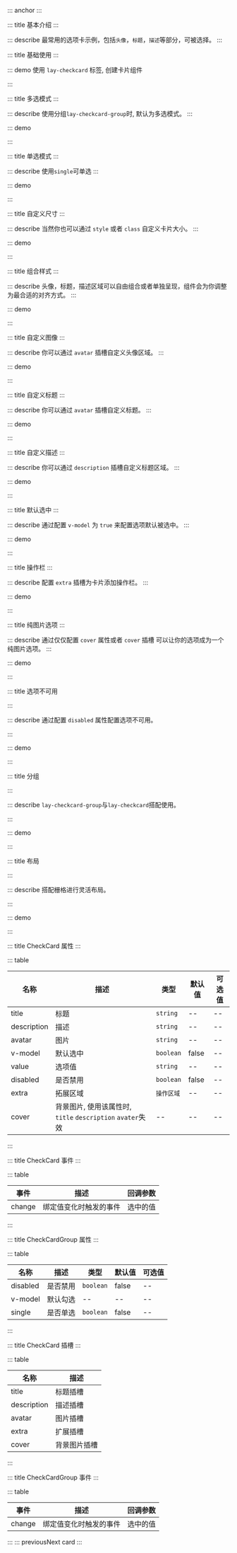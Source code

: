 ::: anchor
:::

::: title 基本介绍
:::

::: describe 最常用的选项卡示例，包括`头像`，`标题`，`描述`等部分，可被选择。
:::

::: title 基础使用
:::

::: demo 使用 `lay-checkcard` 标签, 创建卡片组件

<template>
  <lay-checkcard
    :avatar="images"
    title="标题"
    description="选择一个由流程编排提供的典型用户案例，可以从中学习到流程编排很多设计理念。"
  >
  </lay-checkcard>
</template>

<script setup>
import images from '@/assets/logo-png.png'
</script>

:::


::: title 多选模式
:::

::: describe 使用分组`lay-checkcard-group`时, 默认为多选模式。
:::

::: demo

 <lay-checkcard-group v-model="multiple">
    <lay-checkcard
      value="2"
      :avatar="images"
      title="标题"
      description="选择一个由流程编排提供的典型用户案例，可以从中学习到流程编排很多设计理念。">
  </lay-checkcard>
   <lay-checkcard
      value="3"
      :avatar="images"
      title="标题"
      description="选择一个由流程编排提供的典型用户案例，可以从中学习到流程编排很多设计理念。">
  </lay-checkcard>
  <lay-checkcard
      value="4"
      :avatar="images"
      title="标题"
      description="选择一个由流程编排提供的典型用户案例，可以从中学习到流程编排很多设计理念。">
  </lay-checkcard>
  </lay-checkcard-group>

<script>
import { ref } from 'vue'

export default {
  setup() {
    const multiple = ref(['2', '3', '4'])
    const groupChange = (val) => {
    }
    return {
      multiple,
      groupChange
    }
  }
}
</script>

:::




::: title 单选模式
:::

::: describe 使用`single`可单选
:::

::: demo

 <lay-checkcard-group single  v-model="Single">
    <lay-checkcard
      value="2"
      :avatar="images"
      title="标题"
      description="选择一个由流程编排提供的典型用户案例，可以从中学习到流程编排很多设计理念。">
  </lay-checkcard>
   <lay-checkcard
      value="3"
      :avatar="images"
      title="标题"
      description="选择一个由流程编排提供的典型用户案例，可以从中学习到流程编排很多设计理念。">
  </lay-checkcard>
  <lay-checkcard
      value="4"
      :avatar="images"
      title="标题"
      description="选择一个由流程编排提供的典型用户案例，可以从中学习到流程编排很多设计理念。">
  </lay-checkcard>
  </lay-checkcard-group>

<script>
import { ref } from 'vue'

export default {
  setup() {
    const Single = ref('2')
    const groupChange = (val) => {
    }
    return {
      Single,
      groupChange
    }
  }
}
</script>

:::




::: title 自定义尺寸
:::

::: describe 当然你也可以通过 `style` 或者 `class` 自定义卡片大小。
:::

::: demo

<template>
 <lay-checkcard
    style="width: 200px; height: 200px;"
    title="title"
    description="This is the description"
  >
  </lay-checkcard>
</template>

:::

::: title 组合样式
:::

::: describe 头像，标题，描述区域可以自由组合或者单独呈现，组件会为你调整为最合适的对齐方式。
:::

::: demo

<template>
  <h4>只有图片时</h4>
  <lay-checkcard
    :avatar="images">
  </lay-checkcard>
  <h4>只有图片和描述时</h4>
  <lay-checkcard
    description="选择一个由流程编排提供的典型用户案例，可以从中学习到流程编排很多设计理念。"
    :avatar="images">
  </lay-checkcard>
  <h4>只有描述和标题时</h4>
  <lay-checkcard
    description="选择一个由流程编排提供的典型用户案例，可以从中学习到流程编排很多设计理念。"
    title="示例">
  </lay-checkcard>
  <h4>只有标题和图片</h4>
  <lay-checkcard
    :avatar="images"
    title="示例">
  </lay-checkcard>
  <h4>只有标题时</h4>
  <lay-checkcard
    title="示例">
  </lay-checkcard>  
  <h4>只有描述时</h4>
  <lay-checkcard
    description="选择一个由流程编排提供的典型用户案例，可以从中学习到流程编排很多设计理念。">
  </lay-checkcard>  
</template>


:::

::: title 自定义图像
:::

::: describe 你可以通过 `avatar` 插槽自定义头像区域。
::: 

::: demo

<template>
 <lay-checkcard
    title="示例">
    <template #avatar>
        <lay-icon type="layui-icon-face-smile" color="#009688"  size="24px"></lay-icon>
    </template>
  </lay-checkcard>  
</template>

:::

::: title 自定义标题
:::

::: describe 你可以通过 `avatar` 插槽自定义标题。
:::

::: demo 

<template>
<lay-checkcard
    description="选择一个由流程编排提供的典型用户案例，可以从中学习到流程编排很多设计理念。"
  >
    <template #title>
      <lay-icon type="layui-icon-face-smile" color="#009688"></lay-icon>
      <span style="margin-left: 10px; margin-right: 10px;">示例</span>
      <lay-tag type="primary" size="sm">标签</lay-tag>
    </template>
  </lay-checkcard>
  <lay-checkcard
    title="标题内容过长会自动进行省略，标题内容过长会自动进行省略"
    description="选择一个由流程编排提供的典型用户案例，可以从中学习到流程编排很多设计理念。"
  >
  </lay-checkcard>
</template>

:::


::: title 自定义描述
:::

::: describe  你可以通过 `description` 插槽自定义标题区域。
:::

::: demo 

<template>
<lay-checkcard
    :avatar="images"
    title="标题">
    <template #description>
      选择一个由流程编排提供的典型用户案例，可以从中学习到流程编排很多设计理念。
      <a style="color: var(--global-primary-color)">查看详情</a>
    </template>
  </lay-checkcard>
</template>

:::

::: title 默认选中
:::

::: describe  通过配置 `v-model` 为 `true` 来配置选项默认被选中。
:::

::: demo 

<template>
  <lay-checkcard
    @change="handleChange"
    v-model="ischeked"
    :avatar="images"
    title="标题">
  </lay-checkcard>
</template>




<script>
import { ref, watch } from 'vue'

export default {
  setup() {
    const ischeked = ref(true)
    const handleChange = (value) =>  {
      // console.log(value)
    }
    return {
      ischeked,
      handleChange
    }
  }
}
</script>
:::


::: title 操作栏
:::

::: describe  配置 `extra` 插槽为卡片添加操作栏。
:::

::: demo 
<template>
  <lay-checkcard
    v-model="ischekeds"
    :avatar="images"
    title="标题">
     <template #extra>
     <lay-dropdown placement="top">
        <lay-icon type="layui-icon-more" @click.stop></lay-icon>
        <template #content>
            <lay-dropdown-menu>
              <lay-dropdown-menu-item>选项一</lay-dropdown-menu-item>
              <lay-dropdown-menu-item>选项二</lay-dropdown-menu-item>
              <lay-dropdown-menu-item>选项三</lay-dropdown-menu-item>
            </lay-dropdown-menu>
        </template>
      </lay-dropdown>
    </template>
  </lay-checkcard>
</template>

<script>
import { ref } from 'vue'

export default {
  setup() {
    const ischekeds = ref(true)
    return {
      ischekeds
    }
  }
}
</script>
:::


::: title 纯图片选项
:::

::: describe  通过仅仅配置 `cover` 属性或者  `cover` 插槽 可以让你的选项成为一个纯图片选项。
:::

::: demo 
<template>
  <lay-checkcard>
     <template #cover>
      <img :src="images"/>
    </template>
  </lay-checkcard>
   <lay-checkcard
   :cover="images">
  </lay-checkcard>
</template>

:::


::: title 选项不可用

:::

::: describe  通过配置 `disabled` 属性配置选项不可用。

:::

::: demo 
<template>
 <lay-checkcard
    :avatar="images"
    title="标题"
    description="选择一个由流程编排提供的典型用户案例，可以从中学习到流程编排很多设计理念。"
  >
  </lay-checkcard>
   <lay-checkcard
    disabled
    :avatar="images"
    title="标题"
    description="选择一个由流程编排提供的典型用户案例，可以从中学习到流程编排很多设计理念。"
  >
  </lay-checkcard>
  <lay-checkcard
    disabled
    :avatar="images"
    title="标题"
    description="选择一个由流程编排提供的典型用户案例，可以从中学习到流程编排很多设计理念。"
  >
  </lay-checkcard>
  <h4>整体不可用</h4>
   <lay-checkcard-group disabled>
    <lay-checkcard
      value="1"
      :avatar="images"
      title="标题"
      description="选择一个由流程编排提供的典型用户案例，可以从中学习到流程编排很多设计理念。">
  </lay-checkcard>
   <lay-checkcard
      value="4"
      :avatar="images"
      title="标题"
      description="选择一个由流程编排提供的典型用户案例，可以从中学习到流程编排很多设计理念。">
  </lay-checkcard>
  <lay-checkcard
      :avatar="images"
      title="标题"
      description="选择一个由流程编排提供的典型用户案例，可以从中学习到流程编排很多设计理念。">
  </lay-checkcard>
  </lay-checkcard-group>
</template>

:::

::: title 分组

:::

::: describe  `lay-checkcard-group`与`lay-checkcard`搭配使用。

:::

::: demo 

<template>
  <lay-checkcard-group>
    <lay-checkcard
      value="1"
      :avatar="images"
      title="标题"
      description="选择一个由流程编排提供的典型用户案例，可以从中学习到流程编排很多设计理念。">
  </lay-checkcard>
   <lay-checkcard
      value="4"
      :avatar="images"
      title="标题"
      description="选择一个由流程编排提供的典型用户案例，可以从中学习到流程编排很多设计理念。">
  </lay-checkcard>
  <lay-checkcard
      :avatar="images"
      title="标题"
      description="选择一个由流程编排提供的典型用户案例，可以从中学习到流程编排很多设计理念。">
  </lay-checkcard>
  </lay-checkcard-group>
</template>

<script>
import { ref } from 'vue'

export default {
  setup() {
     const disabled1 = ref(true);
    const checkeds = ref(['1', '2', '3'])
    const groupChange = (val) => {
    }
    const checkedChange = (val) => {
      checkeds.value = ['4','5']
    }
    return {
      disabled1,
      checkedChange,
      checkeds,
      groupChange
    }
  }
}
</script>

:::


::: title 布局

:::

::: describe  搭配栅格进行灵活布局。

:::

::: demo 

<template>
  <lay-checkcard-group>
  <lay-row space="30">
   <lay-col md="8">
    <lay-checkcard
      value="2"
      :avatar="images"
      title="标题"
      description="选择一个由流程编排提供的典型用户案例，可以从中学习到流程编排很多设计理念。">
  </lay-checkcard>
  </lay-col>
   <lay-col md="8">
   <lay-checkcard
      value="3"
      :avatar="images"
      title="标题"
      description="选择一个由流程编排提供的典型用户案例，可以从中学习到流程编排很多设计理念。">
  </lay-checkcard>
  </lay-col>
   <lay-col md="8">
  <lay-checkcard
      value="4"
      :avatar="images"
      title="标题"
      description="选择一个由流程编排提供的典型用户案例，可以从中学习到流程编排很多设计理念。">
  </lay-checkcard>
  </lay-col>
  </lay-row>
  </lay-checkcard-group>
</template>

<script>

</script>

:::

::: title CheckCard 属性
:::

::: table

| 名称   | 描述 | 类型     | 默认值   | 可选值                   |
| ------ | ---- | -------- | -------- | ------------------------ |
| title  | 标题 | `string` | --       | --                       |
| description | 描述 | `string` | -- | -- |
| avatar | 图片 | `string` | -- | -- |
| v-model | 默认选中 | `boolean` | false | -- |
| value | 选项值 | `string` | -- | -- |
| disabled | 是否禁用	 | `boolean` | false | -- |
| extra | 拓展区域	 | `操作区域` | -- | -- |
| cover | 背景图片, 使用该属性时, `title` `description` `avater`失效	 | -- | -- | -- |

:::

::: title CheckCard 事件
:::

::: table

| 事件   | 描述     | 回调参数               |
| ------ | -------- | -------------------- |
| change | 绑定值变化时触发的事件	 | 选中的值 |

:::

::: title CheckCardGroup 属性
:::

::: table

| 名称   | 描述 | 类型     | 默认值   | 可选值                   |
| ------ | ---- | -------- | -------- | ------------------------ |
| disabled | 是否禁用	 | `boolean` | false | -- |
| v-model | 默认勾选	 | -- | -- | -- |
| single | 是否单选	 | `boolean` | false | -- |

:::



::: title CheckCard 插槽
:::

::: table

| 名称    | 描述     |
| ------- | -------- |
| title | 标题插槽 | 
| description  | 描述插槽 |
| avatar    | 图片插槽 |
| extra   | 扩展插槽 |
| cover  | 背景图片插槽 |


:::


::: title CheckCardGroup 事件
:::

::: table

| 事件   | 描述     | 回调参数               |
| ------ | -------- | -------------------- |
| change | 绑定值变化时触发的事件	 | 选中的值 |

:::
::: previousNext card
:::

